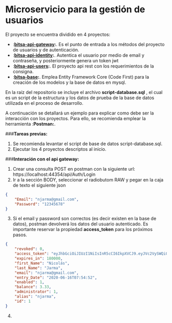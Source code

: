 # Microservicio para la gestión de usuarios

El proyecto se encuentra dividido en 4 proyectos:
- :**[bitsa-api-gateway](https://github.com/njarma/bitsa/tree/master/bitsa-api-gateway):**. Es el punto de entrada a los métodos del proyecto de usuarios y de autenticación.
- :**[bitsa-api-identity](https://github.com/njarma/bitsa/tree/master/bitsa-api-identity):**. Autentica el usuario por medio de email y contraseña, y posteriormente genera un token jwt
- :**[bitsa-api-users](https://github.com/njarma/bitsa/tree/master/bitsa-api-users):**. El proyecto api rest con los requerimientos de la consigna.
- :**[bitsa-base](https://github.com/njarma/bitsa/tree/master/bitsa-base):**. Emplea Entity Framework Core (Code First) para la creación de los modelos y la base de datos en mysql.

En la raíz del repositorio se incluye el archivo **script-database.sql** , el cual es un script de la estructura y los datos de prueba de la base de datos utilizada en el proceso de desarrollo.

A continuación se detallará un ejemplo para explicar como debe ser la interacción con los proyectos. Para ello, se recomienda emplear la herramienta :**Postman:**.

###**Tareas previas:**
1. Se recomienda levantar el script de base de datos script-database.sql.
2. Ejecutar los 4 proyectos descriptos al inicio.

###**Interación con el api gateway:**
1. Crear una consulta POST en postman con la siguiente url: https://localhost:44354/api/Auth/Login
2. Ir a la sección BODY, seleccionar el radiobutom RAW y pegar en la caja de texto el siguiente json
```json
{
	"Email": "njarma@gmail.com",
	"Password": "12345678"
}
```
3. Si el email y password son correctos (es decir existen en la base de datos), postman devolverá los datos del usuario autenticado. Es importante reservar la propiedad **access_token** para los próximos pasos.
```json
{
    "revoked": 0,
    "access_token": "eyJhbGciOiJIUzI1NiIsInR5cCI6IkpXVCJ9.eyJVc2VySWQiOiIxIiwiQWRtaW5pc3RyYXRvciI6IjEiLCJzdWIiOiJuamFybWFAZ21haWwuY29tIiwianRpIjoiMzUzZmZmMTYtNjUwNy00YzgwLWFmMmQtMTIwNDQzZWNjNDcyIiwiaWF0IjoiMTcvNi8yMDIwIDIwOjUxOjQ1IiwibmJmIjoxNTkyNDI3MTA1LCJleHAiOjE1OTI2MDcxMDUsImlzcyI6ImxvY2FsaG9zdCIsImF1ZCI6IkJpdHNhIn0.w60ZH7I_OQTJEe8fPuoQOUy1t--bvREy4oSUc5GccE8",
    "expires_in": 180000,
    "first_Name": "Nicolás",
    "last_Name": "Jarma",
    "email": "njarma@gmail.com",
    "entry_Date": "2020-06-16T07:54:52",
    "enabled": 1,
    "balance": 3.33,
    "administrator": 1,
    "alias": "njarma",
    "id": 1
}
```
4. 
